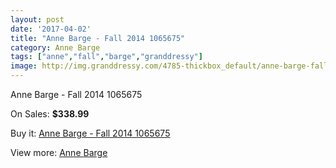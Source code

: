 ```yaml
---
layout: post
date: '2017-04-02'
title: "Anne Barge - Fall 2014 1065675"
category: Anne Barge
tags: ["anne","fall","barge","granddressy"]
image: http://img.granddressy.com/4785-thickbox_default/anne-barge-fall-2014-1065675.jpg
---
```

Anne Barge - Fall 2014 1065675

On Sales: **$338.99**
<a href="https://www.granddressy.com/en/anne-barge/4127-anne-barge-fall-2014-1065675.html"><amp-img layout="responsive" width="600" height="600" src="//img.granddressy.com/4785-thickbox_default/anne-barge-fall-2014-1065675.jpg" alt="Anne Barge - Fall 2014 1065675 0" /></a>

Buy it: [Anne Barge - Fall 2014 1065675](https://www.granddressy.com/en/anne-barge/4127-anne-barge-fall-2014-1065675.html "Anne Barge - Fall 2014 1065675")

View more: [Anne Barge](https://www.granddressy.com/en/55-anne-barge "Anne Barge")